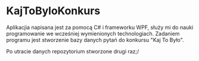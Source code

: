# KajToByloKonkurs
Aplikacjia napisana jest za pomocą C# i frameworku WPF, służy mi do nauki programowanie we wcześniej wymienionych technologiach.
Zadaniem programu jest stworzenie bazy danych pytań do konkursu "Kaj To Było".

Po utracie danych repozytorium stworzone drugi raz;/
